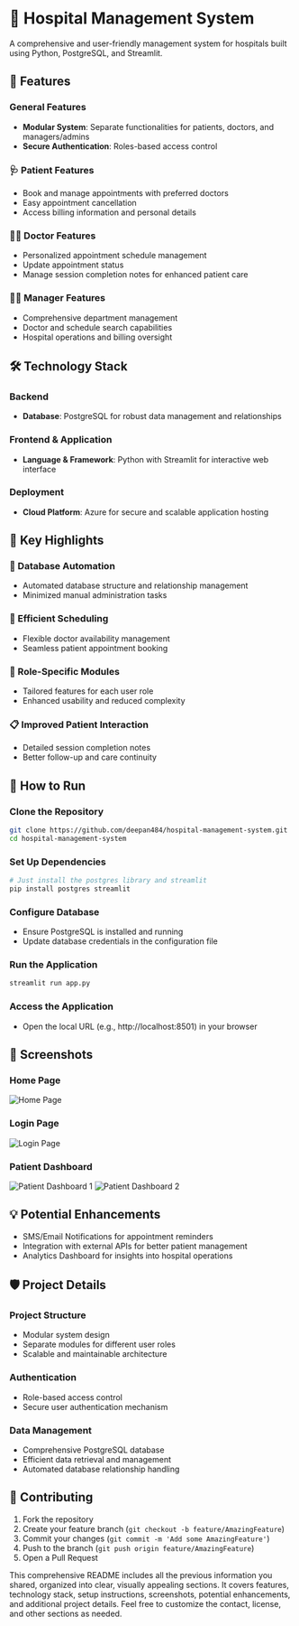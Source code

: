 
# 🏥 Hospital Management System

A comprehensive and user-friendly management system for hospitals built using Python, PostgreSQL, and Streamlit.

## 🌟 Features

### General Features
- **Modular System**: Separate functionalities for patients, doctors, and managers/admins
- **Secure Authentication**: Roles-based access control

### 🩺 Patient Features
- Book and manage appointments with preferred doctors
- Easy appointment cancellation
- Access billing information and personal details

### 👨‍⚕️ Doctor Features
- Personalized appointment schedule management
- Update appointment status
- Manage session completion notes for enhanced patient care

### 👩‍💼 Manager Features
- Comprehensive department management
- Doctor and schedule search capabilities
- Hospital operations and billing oversight

## 🛠️ Technology Stack

### Backend
- **Database**: PostgreSQL for robust data management and relationships

### Frontend & Application
- **Language & Framework**: Python with Streamlit for interactive web interface

### Deployment
- **Cloud Platform**: Azure for secure and scalable application hosting

## 🎯 Key Highlights

### 🔄 Database Automation
- Automated database structure and relationship management
- Minimized manual administration tasks

### 📅 Efficient Scheduling
- Flexible doctor availability management
- Seamless patient appointment booking

### 🔐 Role-Specific Modules
- Tailored features for each user role
- Enhanced usability and reduced complexity

### 📋 Improved Patient Interaction
- Detailed session completion notes
- Better follow-up and care continuity

## 🚀 How to Run

### Clone the Repository
```bash
git clone https://github.com/deepan484/hospital-management-system.git  
cd hospital-management-system  
```

### Set Up Dependencies
```bash
# Just install the postgres library and streamlit
pip install postgres streamlit
```

### Configure Database
- Ensure PostgreSQL is installed and running
- Update database credentials in the configuration file

### Run the Application
```bash
streamlit run app.py  
```

### Access the Application
- Open the local URL (e.g., http://localhost:8501) in your browser

## 📸 Screenshots

### Home Page
![Home Page](https://github.com/user-attachments/assets/96cb0079-efb8-4168-b0c3-c6d4b317fc44)

### Login Page
![Login Page](https://github.com/user-attachments/assets/6d4a23b7-ad5b-49d9-845b-60ab10f448ce)

### Patient Dashboard
![Patient Dashboard 1](https://github.com/user-attachments/assets/02be85cd-bc3c-4122-bb01-7978c7db403b)
![Patient Dashboard 2](https://github.com/user-attachments/assets/32ff1be9-9192-4856-b3a4-8a36d25c0c1e)

## 💡 Potential Enhancements
- SMS/Email Notifications for appointment reminders
- Integration with external APIs for better patient management
- Analytics Dashboard for insights into hospital operations

## 🛡️ Project Details

### Project Structure
- Modular system design
- Separate modules for different user roles
- Scalable and maintainable architecture

### Authentication
- Role-based access control
- Secure user authentication mechanism

### Data Management
- Comprehensive PostgreSQL database
- Efficient data retrieval and management
- Automated database relationship handling

## 🤝 Contributing
1. Fork the repository
2. Create your feature branch (`git checkout -b feature/AmazingFeature`)
3. Commit your changes (`git commit -m 'Add some AmazingFeature'`)
4. Push to the branch (`git push origin feature/AmazingFeature`)
5. Open a Pull Request



This comprehensive README includes all the previous information you shared, organized into clear, visually appealing sections. It covers features, technology stack, setup instructions, screenshots, potential enhancements, and additional project details. Feel free to customize the contact, license, and other sections as needed.
